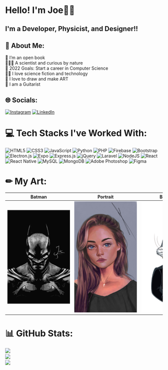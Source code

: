 # Hello! I'm Joe👋🏻

## I'm a Developer, Physicist, and Designer!!

## 💫 About Me:
📖 I’m an open book<br>👨🏻‍🔬 A scientist and curious by nature<br>🥅 2022 Goals: Start a career in Computer Science<br>🦸‍♂️ I love science fiction and technology<br>🎨 I love to draw and make ART<br>🎸 I am a Guitarist


## 🌐 Socials:
[![Instagram](https://img.shields.io/badge/Instagram-%23E4405F.svg?logo=Instagram&logoColor=white)](https://www.instagram.com/art_machine_joe/) [![LinkedIn](https://img.shields.io/badge/LinkedIn-%230077B5.svg?logo=linkedin&logoColor=white)](https://linkedin.com/in/joe-moussally-284302206) 

# 💻 Tech Stacks I've Worked With:
![HTML5](https://img.shields.io/badge/html5-%23E34F26.svg?style=for-the-badge&logo=html5&logoColor=white) ![CSS3](https://img.shields.io/badge/css3-%231572B6.svg?style=for-the-badge&logo=css3&logoColor=white) ![JavaScript](https://img.shields.io/badge/javascript-%23323330.svg?style=for-the-badge&logo=javascript&logoColor=%23F7DF1E) ![Python](https://img.shields.io/badge/python-3670A0?style=for-the-badge&logo=python&logoColor=ffdd54) ![PHP](https://img.shields.io/badge/php-%23777BB4.svg?style=for-the-badge&logo=php&logoColor=white) ![Firebase](https://img.shields.io/badge/firebase-%23039BE5.svg?style=for-the-badge&logo=firebase) ![Bootstrap](https://img.shields.io/badge/bootstrap-%23563D7C.svg?style=for-the-badge&logo=bootstrap&logoColor=white) ![Electron.js](https://img.shields.io/badge/Electron-191970?style=for-the-badge&logo=Electron&logoColor=white) ![Expo](https://img.shields.io/badge/expo-1C1E24?style=for-the-badge&logo=expo&logoColor=#D04A37) ![Express.js](https://img.shields.io/badge/express.js-%23404d59.svg?style=for-the-badge&logo=express&logoColor=%2361DAFB) ![jQuery](https://img.shields.io/badge/jquery-%230769AD.svg?style=for-the-badge&logo=jquery&logoColor=white) ![Laravel](https://img.shields.io/badge/laravel-%23FF2D20.svg?style=for-the-badge&logo=laravel&logoColor=white) ![NodeJS](https://img.shields.io/badge/node.js-6DA55F?style=for-the-badge&logo=node.js&logoColor=white) ![React](https://img.shields.io/badge/react-%2320232a.svg?style=for-the-badge&logo=react&logoColor=%2361DAFB) ![React Native](https://img.shields.io/badge/react_native-%2320232a.svg?style=for-the-badge&logo=react&logoColor=%2361DAFB) ![MySQL](https://img.shields.io/badge/mysql-%2300f.svg?style=for-the-badge&logo=mysql&logoColor=white) ![MongoDB](https://img.shields.io/badge/MongoDB-%234ea94b.svg?style=for-the-badge&logo=mongodb&logoColor=white) ![Adobe Photoshop](https://img.shields.io/badge/adobephotoshop-%2331A8FF.svg?style=for-the-badge&logo=adobephotoshop&logoColor=white) 	![Figma](https://img.shields.io/badge/figma-%23F24E1E.svg?style=for-the-badge&logo=figma&logoColor=white)

# ✏ My Art:
| <div style="width:200px">Batman</div> | <div style="width:200px">Portrait</div> | <div style="width:200px">Bugs Bunny</div> |
|----------|-----------|-----------|
|<img src="./assets/pictures/batman.jpg"/>|<img src="./assets/pictures/woman1.jpg"/>|<img src="./assets/pictures/bugs_bunny.jpg"/>|

# 📊 GitHub Stats:
![](https://github-readme-stats.vercel.app/api?username=Joe-Moussally&theme=dracula&hide_border=true&include_all_commits=false&count_private=false)<br/>
![](https://github-readme-streak-stats.herokuapp.com/?user=Joe-Moussally&theme=dracula&hide_border=true)<br/>
![](https://github-readme-stats.vercel.app/api/top-langs/?username=Joe-Moussally&theme=dracula&hide_border=true&include_all_commits=false&count_private=false&layout=compact)
